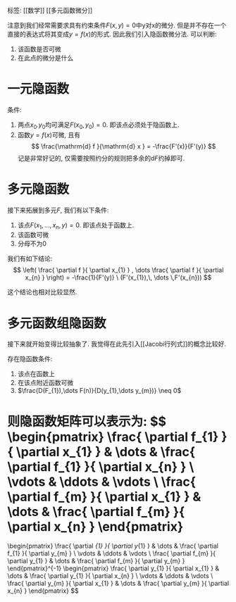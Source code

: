 标签: [[数学]] [[多元函数微分]] 

注意到我们经常需要求具有约束条件$F(x,y) = 0$中y对x的微分. 但是并不存在一个直接的表达式将其变成$y = f(x)$的形式. 因此我们引入隐函数微分法. 可以判断: 
1. 该函数是否可微
2. 在此点的微分是什么

# 一元隐函数

条件: 
1. 两点$x_{0}. y_{0}$均可满足$F(x_{0}, y_{0}) = 0$. 即该点必须处于隐函数上. 
2. 函数$y = f(x)$可微, 且有
$$
\frac{\mathrm{d} f }{\mathrm{d} x } = -\frac{F'(x)}{F'(y)}
$$
记是非常好记的, 仅需要按照约分的规则把多余的$\mathrm{d} F$约掉即可. 

# 多元隐函数

接下来拓展到多元$F$, 我们有以下条件: 
1. 该点$F(x_{1}, \dots, x_{n}, y) = 0$. 即该点处于函数上. 
2. 该函数可微
3. 分母不为0

我们有如下结论: 
$$
\left( \frac{ \partial f }{ \partial x_{1} } , \dots \frac{ \partial f }{ \partial x_{n} }  \right) = -\frac{1}{F'(y)} \ (F'(x_{1}),\, \dots \,F'(x_{n}))
$$

这个结论也相对比较显然. 

# 多元函数组隐函数

接下来就开始变得比较抽象了. 我觉得在此先引入[[Jacobi行列式]]的概念比较好. 

存在隐函数条件: 
1. 该点在函数上
2. 在该点附近函数可微
3. $\frac{D(F_{1}),\dots F(n)}{D(y_{1},\dots y_{m})} \neq 0$

则隐函数矩阵可以表示为: 
$$
\begin{pmatrix}
\frac{ \partial f_{1} }{ \partial x_{1} }  & \dots & \frac{ \partial f_{1} }{ \partial x_{n} }  \\
\vdots &  \ddots &  \vdots \\
\frac{ \partial f_{m} }{ \partial x_{1} }  & \dots & \frac{ \partial f_{m} }{ \partial x_{n} } 
\end{pmatrix}
=
\begin{pmatrix}
\frac{ \partial _{1} }{ \partial y_{1} }  & \dots & \frac{ \partial f_{1} }{ \partial y_{m} }  \\
\vdots &  \ddots &  \vdots \\
\frac{ \partial f_{m} }{ \partial y_{1} }  & \dots & \frac{ \partial f_{m} }{ \partial y_{m} } 
\end{pmatrix}^{-1}
\begin{pmatrix}
\frac{ \partial y_{1} }{ \partial x_{1} }  & \dots & \frac{ \partial y_{1} }{ \partial x_{n} }  \\
\vdots &  \ddots &  \vdots \\
\frac{ \partial y_{m} }{ \partial x_{1} }  & \dots & \frac{ \partial y_{m} }{ \partial x_{n} } 
\end{pmatrix}
$$